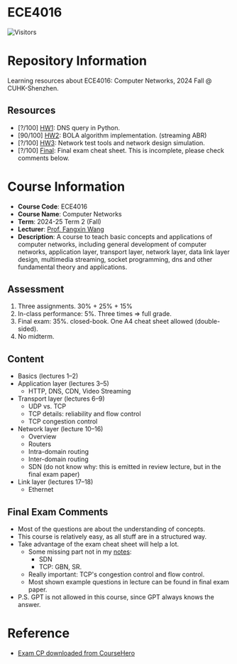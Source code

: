 # ECE4016

![Visitors](https://komarev.com/ghpvc/?username=ECE4016&label=VIEWS)

# Repository Information

Learning resources about ECE4016: Computer Networks, 2024 Fall @ CUHK-Shenzhen.

## Resources

- [?/100] [HW1](./HW1/README.md): DNS query in Python.
- [90/100] [HW2](./HW2/report.md): BOLA algorithm implementation. (streaming ABR)
- [?/100] [HW3](./HW3/README.md): Network test tools and network design simulation.
- [?/100] [Final](./Final/ECE4016%20Computer%20Networks%20-%20CP.pdf): Final exam cheat sheet. This is incomplete, please check comments below.


# Course Information

- **Course Code**: ECE4016
- **Course Name**: Computer Networks
- **Term**: 2024-25 Term 2 (Fall)
- **Lecturer**: [Prof. Fangxin Wang](https://mypage.cuhk.edu.cn/academics/wangfangxin/)
- **Description**: A course to teach basic concepts and applications of computer networks, including general development of computer networks, application layer, transport layer, network layer, data link layer design, multimedia streaming, socket programming, dns and other fundamental theory and applications.


## Assessment

1. Three assignments. 30% + 25% + 15%
2. In-class performance: 5%. Three times ⇒ full grade.
3. Final exam: 35%. closed-book. One A4 cheat sheet allowed (double-sided).
4. No midterm.

## Content

- Basics (lectures 1–2) 
- Application layer (lectures 3–5)
  - HTTP, DNS, CDN, Video Streaming
- Transport layer (lectures 6–9)
  - UDP vs. TCP 
  - TCP details: reliability and flow control 
  - TCP congestion control
- Network layer (lecture 10–16)
  - Overview
  - Routers
  - Intra-domain routing 
  - Inter-domain routing
  - SDN (do not know why: this is emitted in review lecture, but in the final exam paper)
- Link layer (lectures 17–18)
  - Ethernet


## Final Exam Comments

- Most of the questions are about the understanding of concepts.
- This course is relatively easy, as all stuff are in a structured way.
- Take advantage of the exam cheat sheet will help a lot.
  - Some missing part not in my [notes](./Final/ECE4016%20Computer%20Networks%20-%20CP.pdf):
    - SDN
    - TCP: GBN, SR.
  - Really important: TCP's congestion control and flow control.
  - Most shown example questions in lecture can be found in final exam paper.
- P.S. GPT is not allowed in this course, since GPT always knows the answer.

# Reference

- [Exam CP downloaded from CourseHero](./Reference/exam_cheat_send.pdf.pdf)
